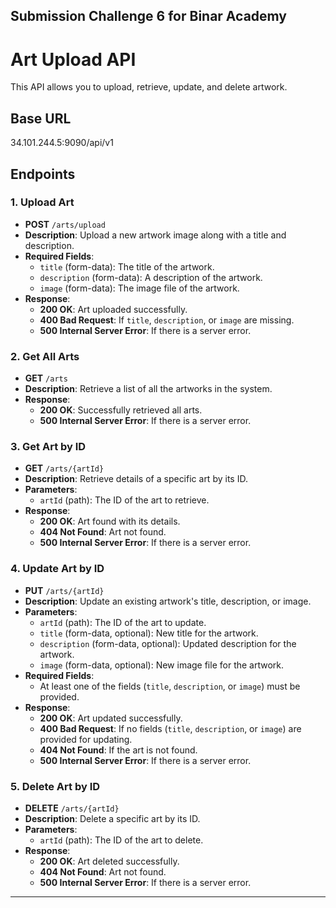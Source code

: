 ## Submission Challenge 6 for Binar Academy

# Art Upload API

This API allows you to upload, retrieve, update, and delete artwork.

## Base URL
34.101.244.5:9090/api/v1

## Endpoints

### 1. **Upload Art**
- **POST** `/arts/upload`
- **Description**: Upload a new artwork image along with a title and description.
- **Required Fields**:
  - `title` (form-data): The title of the artwork.
  - `description` (form-data): A description of the artwork.
  - `image` (form-data): The image file of the artwork.
- **Response**:
  - **200 OK**: Art uploaded successfully.
  - **400 Bad Request**: If `title`, `description`, or `image` are missing.
  - **500 Internal Server Error**: If there is a server error.

### 2. **Get All Arts**
- **GET** `/arts`
- **Description**: Retrieve a list of all the artworks in the system.
- **Response**:
  - **200 OK**: Successfully retrieved all arts.
  - **500 Internal Server Error**: If there is a server error.

### 3. **Get Art by ID**
- **GET** `/arts/{artId}`
- **Description**: Retrieve details of a specific art by its ID.
- **Parameters**:
  - `artId` (path): The ID of the art to retrieve.
- **Response**:
  - **200 OK**: Art found with its details.
  - **404 Not Found**: Art not found.
  - **500 Internal Server Error**: If there is a server error.

### 4. **Update Art by ID**
- **PUT** `/arts/{artId}`
- **Description**: Update an existing artwork's title, description, or image.
- **Parameters**:
  - `artId` (path): The ID of the art to update.
  - `title` (form-data, optional): New title for the artwork.
  - `description` (form-data, optional): Updated description for the artwork.
  - `image` (form-data, optional): New image file for the artwork.
- **Required Fields**:
  - At least one of the fields (`title`, `description`, or `image`) must be provided. 
- **Response**:
  - **200 OK**: Art updated successfully.
  - **400 Bad Request**: If no fields (`title`, `description`, or `image`) are provided for updating.
  - **404 Not Found**: If the art is not found.
  - **500 Internal Server Error**: If there is a server error.

### 5. **Delete Art by ID**
- **DELETE** `/arts/{artId}`
- **Description**: Delete a specific art by its ID.
- **Parameters**:
  - `artId` (path): The ID of the art to delete.
- **Response**:
  - **200 OK**: Art deleted successfully.
  - **404 Not Found**: Art not found.
  - **500 Internal Server Error**: If there is a server error.

---
